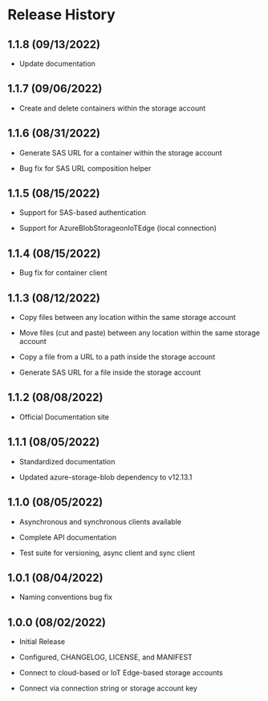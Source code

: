 # Release History

## 1.1.8 (09/13/2022)

- Update documentation

## 1.1.7 (09/06/2022)

- Create and delete containers within the storage account

## 1.1.6 (08/31/2022)

- Generate SAS URL for a container within the storage account

- Bug fix for SAS URL composition helper

## 1.1.5 (08/15/2022)

- Support for SAS-based authentication

- Support for AzureBlobStorageonIoTEdge (local connection)

## 1.1.4 (08/15/2022)

- Bug fix for container client

## 1.1.3 (08/12/2022)

- Copy files between any location within the same storage account

- Move files (cut and paste) between any location within the same storage account

- Copy a file from a URL to a path inside the storage account

- Generate SAS URL for a file inside the storage account

## 1.1.2 (08/08/2022)

- Official Documentation site

## 1.1.1 (08/05/2022)

- Standardized documentation

- Updated azure-storage-blob dependency to v12.13.1

## 1.1.0 (08/05/2022)

- Asynchronous and synchronous clients available

- Complete API documentation

- Test suite for versioning, async client and sync client

## 1.0.1 (08/04/2022)

- Naming conventions bug fix

## 1.0.0 (08/02/2022)

- Initial Release

- Configured, CHANGELOG, LICENSE, and MANIFEST

- Connect to cloud-based or IoT Edge-based storage accounts

- Connect via connection string or storage account key
